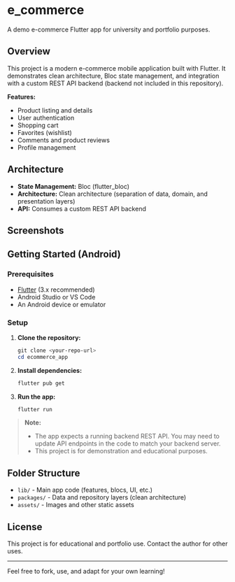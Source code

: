 # e_commerce

A demo e-commerce Flutter app for university and portfolio purposes.

## Overview

This project is a modern e-commerce mobile application built with Flutter. It demonstrates clean architecture, Bloc state management, and integration with a custom REST API backend (backend not included in this repository).

**Features:**

- Product listing and details
- User authentication
- Shopping cart
- Favorites (wishlist)
- Comments and product reviews
- Profile management

## Architecture

- **State Management:** Bloc (flutter_bloc)
- **Architecture:** Clean architecture (separation of data, domain, and presentation layers)
- **API:** Consumes a custom REST API backend

## Screenshots

## Getting Started (Android)

### Prerequisites

- [Flutter](https://flutter.dev/docs/get-started/install) (3.x recommended)
- Android Studio or VS Code
- An Android device or emulator

### Setup

1. **Clone the repository:**
   ```powershell
   git clone <your-repo-url>
   cd ecommerce_app
   ```
2. **Install dependencies:**
   ```powershell
   flutter pub get
   ```
3. **Run the app:**
   ```powershell
   flutter run
   ```

> **Note:**
>
> - The app expects a running backend REST API. You may need to update API endpoints in the code to match your backend server.
> - This project is for demonstration and educational purposes.

## Folder Structure

- `lib/` - Main app code (features, blocs, UI, etc.)
- `packages/` - Data and repository layers (clean architecture)
- `assets/` - Images and other static assets

## License

This project is for educational and portfolio use. Contact the author for other uses.

---

Feel free to fork, use, and adapt for your own learning!
